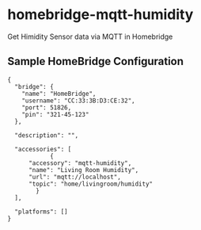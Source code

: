 # homebridge-mqtt-humidity
Get Himidity Sensor data via MQTT in Homebridge

Sample HomeBridge Configuration
--------------------
    {
      "bridge": {
        "name": "HomeBridge",
        "username": "CC:33:3B:D3:CE:32",
        "port": 51826,
        "pin": "321-45-123"
      },

      "description": "",

      "accessories": [
				{
          "accessory": "mqtt-humidity",
          "name": "Living Room Humidity",
          "url": "mqtt://localhost",
          "topic": "home/livingroom/humidity"
    		}
      ],

      "platforms": []
    }
